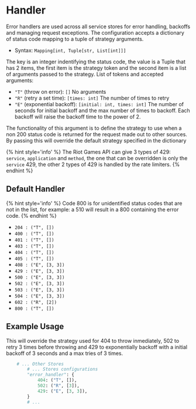 # Handler

Error handlers are used across all service stores for error handling, backoffs and managing request exceptions. The configuration accepts a dictionary of status code mapping to a tuple of strategy arguments.

* Syntax: `Mapping[int, Tuple[str, List[int]]]`

The key is an integer indentifying the status code, the value is a Tuple that has 2 items, the first item is the strategy token and the second item is a list of arguments passed to the strategy. List of tokens and accepted arguments:

* `"T"` (throw on error): `[]` No arguments
* `"R"` (retry a set time): `[times: int]` The number of times to retry
* `"E"` (exponential backoff): `[initial: int, times: int]` The number of seconds for initial backoff and the max number of times to backoff. Each backoff will raise the backoff time to the power of 2.

The functionality of this argument is to define the strategy to use when a non 200 status code is returned for the request made out to other sources. By passing this will override the default strategy specified in the dictionary

{% hint style='info' %}
The Riot Games API can give 3 types of 429: `service`, `application` and `method`, the one that can be overridden is only the `service` 429, the other 2 types of 429 is handled by the rate limiters.
{% endhint %}

## Default Handler

{% hint style='info' %}
Code 800 is for unidentified status codes that are not in the list, for example: a 510 will result in a 800 containing the error code.
{% endhint %}

* `204 : ("T", [])`
* `400 : ("T", [])`
* `401 : ("T", [])`
* `403 : ("T", [])`
* `404 : ("T", [])`
* `405 : ("T", [])`
* `408 : ("E", [3, 3])`
* `429 : ("E", [3, 3])`
* `500 : ("E", [3, 3])`
* `502 : ("E", [3, 3])`
* `503 : ("E", [3, 3])`
* `504 : ("E", [3, 3])`
* `602 : ("R", [2])`
* `800 : ("T", [])`

## Example Usage

This will override the strategy used for 404 to throw inmediately, 502 to retry 3 times before throwing and 429 to exponentially backoff with a initial backoff of 3 seconds and a max tries of 3 times.
```python
    # ... Other Stores
        # ... Stores configurations
        "error_handler": {
            404: ("T", []),
            502: ("R", [3]),
            429: ("E", [3, 3]),
        }
        # ...
```

